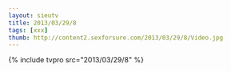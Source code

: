 ```yaml
--- 
layout: sieutv
title: 2013/03/29/8
tags: [xxx]
thumb: http://content2.sexforsure.com/2013/03/29/8/Video.jpg
---
```

{% include tvpro src="2013/03/29/8" %} 
